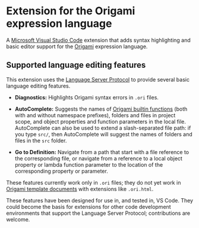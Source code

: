 # Extension for the Origami expression language

A [Microsoft Visual Studio Code](https://code.visualstudio.com/) extension that adds syntax highlighting and basic editor support for the [Origami](https://weborigami.org) expression language.

## Supported language editing features

This extension uses the [Language Server Protocol](https://microsoft.github.io/language-server-protocol/) to provide several basic language editing features.

- **Diagnostics:** Highlights Origami syntax errors in `.ori` files.

- **AutoComplete:** Suggests the names of [Origami builtin functions](https://weborigami.org/builtins/) (both with and without namespace prefixes), folders and files in project scope, and object properties and function parameters in the local file. AutoComplete can also be used to extend a slash-separated file path: if you type `src/`, then AutoComplete will suggest the names of folders and files in the `src` folder.

- **Go to Definition:** Navigate from a path that start with a file reference to the corresponding file, or navigate from a reference to a local object property or lambda function parameter to the location of the corresponding property or parameter.

These features currently work only in `.ori` files; they do not yet work in [Origami template documents](https://weborigami.org/language/templatedocuments) with extensions like `.ori.html`.

These features have been designed for use in, and tested in, VS Code. They could become the basis for extensions for other code development environments that support the Language Server Protocol; contributions are welcome.
